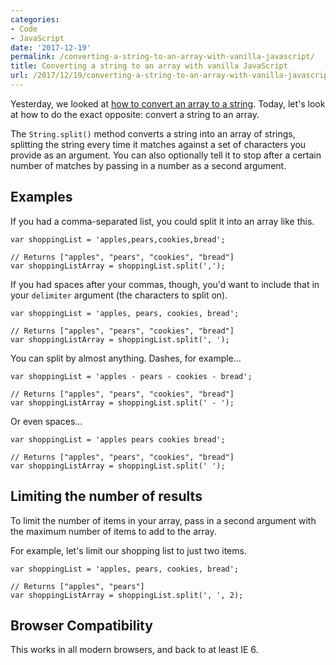 ```yaml
---
categories:
- Code
- JavaScript
date: '2017-12-19'
permalink: /converting-a-string-to-an-array-with-vanilla-javascript/
title: Converting a string to an array with vanilla JavaScript
url: /2017/12/19/converting-a-string-to-an-array-with-vanilla-javascript
---
```


Yesterday, we looked at [how to convert an array to a string](/converting-an-array-to-a-string-with-vanilla-javascript/). Today, let's look at how to do the exact opposite: convert a string to an array.

The `String.split()` method converts a string into an array of strings, splitting the string every time it matches against a set of characters you provide as an argument. You can also optionally tell it to stop after a certain number of matches by passing in a number as a second argument.

## Examples

If you had a comma-separated list, you could split it into an array like this.

```lang-js
var shoppingList = 'apples,pears,cookies,bread';

// Returns ["apples", "pears", "cookies", "bread"]
var shoppingListArray = shoppingList.split(',');
```

If you had spaces after your commas, though, you'd want to include that in your `delimiter` argument (the characters to split on).

```lang-js
var shoppingList = 'apples, pears, cookies, bread';

// Returns ["apples", "pears", "cookies", "bread"]
var shoppingListArray = shoppingList.split(', ');
```

You can split by almost anything. Dashes, for example...

```lang-js
var shoppingList = 'apples - pears - cookies - bread';

// Returns ["apples", "pears", "cookies", "bread"]
var shoppingListArray = shoppingList.split(' - ');
```

Or even spaces...

```lang-js
var shoppingList = 'apples pears cookies bread';

// Returns ["apples", "pears", "cookies", "bread"]
var shoppingListArray = shoppingList.split(' ');
```

## Limiting the number of results

To limit the number of items in your array, pass in a second argument with the maximum number of items to add to the array.

For example, let's limit our shopping list to just two items.

```lang-js
var shoppingList = 'apples, pears, cookies, bread';

// Returns ["apples", "pears"]
var shoppingListArray = shoppingList.split(', ', 2);
```

## Browser Compatibility

This works in all modern browsers, and back to at least IE 6.